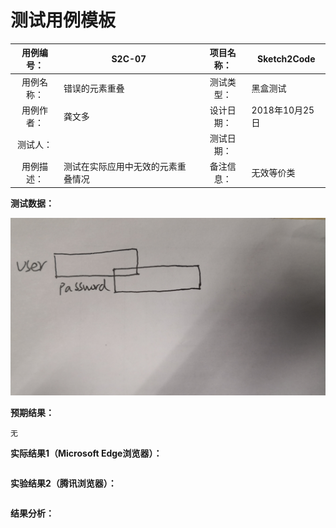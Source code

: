 # 测试用例模板



| 用例编号： | S2C-07 | 项目名称： | Sketch2Code |
| :--------: | ---- | :--------: | ---- |
| 用例名称： | 错误的元素重叠 | 测试类型： | 黑盒测试 |
| 用例作者： | 龚文多 | 设计日期： | 2018年10月25日 |
|  测试人：  |  | 测试日期： |  |
| 用例描述： | 测试在实际应用中无效的元素重叠情况 |备注信息：|无效等价类|

**测试数据：**

![07输入](https://github.com/MSE-925/img-storage/blob/master/07%E8%BE%93%E5%85%A5.jpg)

**预期结果：**

```
无
```

**实际结果1（Microsoft Edge浏览器）：**

```HTML

```

**实验结果2（腾讯浏览器）：**

```HTML

```

**结果分析：**

​	
